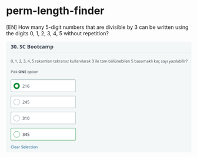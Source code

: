 # perm-length-finder
[EN] How many 5-digit numbers that are divisible by 3 can be written using the digits 0, 1, 2, 3, 4, 5 without repetition?

![Question](img/question.jpg)